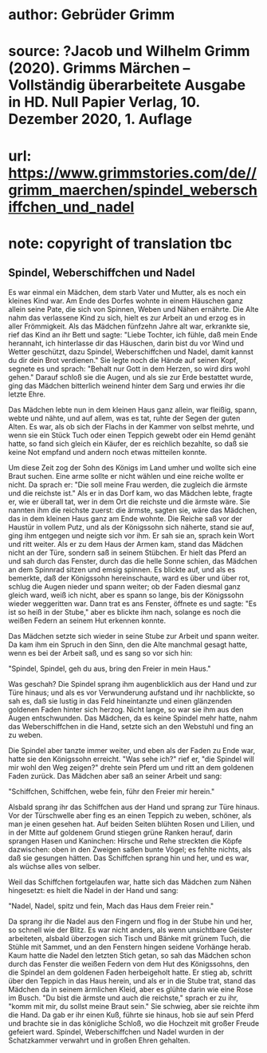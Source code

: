 # author: Gebrüder Grimm
# source: ?Jacob und Wilhelm Grimm (2020). Grimms Märchen – Vollständig überarbeitete Ausgabe in HD. Null Papier Verlag, 10. Dezember 2020, 1. Auflage
# url: https://www.grimmstories.com/de//grimm_maerchen/spindel_weberschiffchen_und_nadel
# note: copyright of translation tbc

## Spindel, Weberschiffchen und Nadel 

Es war einmal ein Mädchen, dem starb Vater und Mutter, als es noch ein
kleines Kind war. Am Ende des Dorfes wohnte in einem Häuschen ganz
allein seine Pate, die sich von Spinnen, Weben und Nähen ernährte. Die
Alte nahm das verlassene Kind zu sich, hielt es zur Arbeit an und erzog
es in aller Frömmigkeit. Als das Mädchen fünfzehn Jahre alt war,
erkrankte sie, rief das Kind an ihr Bett und sagte: "Liebe Tochter, ich
fühle, daß mein Ende herannaht, ich hinterlasse dir das Häuschen, darin
bist du vor Wind und Wetter geschützt, dazu Spindel, Weberschiffchen und
Nadel, damit kannst du dir dein Brot verdienen." Sie legte noch die
Hände auf seinen Kopf, segnete es und sprach: "Behalt nur Gott in dem
Herzen, so wird dirs wohl gehen." Darauf schloß sie die Augen, und als
sie zur Erde bestattet wurde, ging das Mädchen bitterlich weinend hinter
dem Sarg und erwies ihr die letzte Ehre.

Das Mädchen lebte nun in dem kleinen Haus ganz allein, war fleißig,
spann, webte und nähte, und auf allem, was es tat, ruhte der Segen der
guten Alten. Es war, als ob sich der Flachs in der Kammer von selbst
mehrte, und wenn sie ein Stück Tuch oder einen Teppich gewebt oder ein
Hemd genäht hatte, so fand sich gleich ein Käufer, der es reichlich
bezahlte, so daß sie keine Not empfand und andern noch etwas mitteilen
konnte.

Um diese Zeit zog der Sohn des Königs im Land umher und wollte sich eine
Braut suchen. Eine arme sollte er nicht wählen und eine reiche wollte er
nicht. Da sprach er: "Die soll meine Frau werden, die zugleich die
ärmste und die reichste ist." Als er in das Dorf kam, wo das Mädchen
lebte, fragte er, wie er überall tat, wer in dem Ort die reichste und
die ärmste wäre. Sie nannten ihm die reichste zuerst: die ärmste, sagten
sie, wäre das Mädchen, das in dem kleinen Haus ganz am Ende wohnte. Die
Reiche saß vor der Haustür in vollem Putz, und als der Königssohn sich
näherte, stand sie auf, ging ihm entgegen und neigte sich vor ihm. Er
sah sie an, sprach kein Wort und ritt weiter. Als er zu dem Haus der
Armen kam, stand das Mädchen nicht an der Türe, sondern saß in seinem
Stübchen. Er hielt das Pferd an und sah durch das Fenster, durch das die
helle Sonne schien, das Mädchen an dem Spinnrad sitzen und emsig
spinnen. Es blickte auf, und als es bemerkte, daß der Königssohn
hereinschaute, ward es über und über rot, schlug die Augen nieder und
spann weiter; ob der Faden diesmal ganz gleich ward, weiß ich nicht,
aber es spann so lange, bis der Königssohn wieder weggeritten war. Dann
trat es ans Fenster, öffnete es und sagte: "Es ist so heiß in der
Stube," aber es blickte ihm nach, solange es noch die weißen Federn an
seinem Hut erkennen konnte.

Das Mädchen setzte sich wieder in seine Stube zur Arbeit und spann
weiter. Da kam ihm ein Spruch in den Sinn, den die Alte manchmal gesagt
hatte, wenn es bei der Arbeit saß, und es sang so vor sich hin:

"Spindel, Spindel, geh du aus,
bring den Freier in mein Haus."

Was geschah? Die Spindel sprang ihm augenblicklich aus der Hand und zur
Türe hinaus; und als es vor Verwunderung aufstand und ihr nachblickte,
so sah es, daß sie lustig in das Feld hineintanzte und einen glänzenden
goldenen Faden hinter sich herzog. Nicht lange, so war sie ihm aus den
Augen entschwunden. Das Mädchen, da es keine Spindel mehr hatte, nahm
das Weberschiffchen in die Hand, setzte sich an den Webstuhl und fing an
zu weben.

Die Spindel aber tanzte immer weiter, und eben als der Faden zu Ende
war, hatte sie den Königssohn erreicht. "Was sehe ich?" rief er, "die
Spindel will mir wohl den Weg zeigen?" drehte sein Pferd um und ritt an
dem goldenen Faden zurück. Das Mädchen aber saß an seiner Arbeit und
sang:

"Schiffchen, Schiffchen, webe fein,
führ den Freier mir herein."

Alsbald sprang ihr das Schiffchen aus der Hand und sprang zur Türe
hinaus. Vor der Türschwelle aber fing es an einen Teppich zu weben,
schöner, als man je einen gesehen hat. Auf beiden Seiten blühten Rosen
und Lilien, und in der Mitte auf goldenem Grund stiegen grüne Ranken
herauf, darin sprangen Hasen und Kaninchen: Hirsche und Rehe streckten
die Köpfe dazwischen: oben in den Zweigen saßen bunte Vögel; es fehlte
nichts, als daß sie gesungen hätten. Das Schiffchen sprang hin und her,
und es war, als wüchse alles von selber.

Weil das Schiffchen fortgelaufen war, hatte sich das Mädchen zum Nähen
hingesetzt: es hielt die Nadel in der Hand und sang:

"Nadel, Nadel, spitz und fein,
Mach das Haus dem Freier rein."

Da sprang ihr die Nadel aus den Fingern und flog in der Stube hin und
her, so schnell wie der Blitz. Es war nicht anders, als wenn unsichtbare
Geister arbeiteten, alsbald überzogen sich Tisch und Bänke mit grünem
Tuch, die Stühle mit Sammet, und an den Fenstern hingen seidene Vorhänge
herab. Kaum hatte die Nadel den letzten Stich getan, so sah das Mädchen
schon durch das Fenster die weißen Federn von dem Hut des Königssohns,
den die Spindel an dem goldenen Faden herbeigeholt hatte. Er stieg ab,
schritt über den Teppich in das Haus herein, und als er in die Stube
trat, stand das Mädchen da in seinem ärmlichen Kleid, aber es glühte
darin wie eine Rose im Busch. "Du bist die ärmste und auch die
reichste," sprach er zu ihr, "komm mit mir, du sollst meine Braut
sein." Sie schwieg, aber sie reichte ihm die Hand. Da gab er ihr einen
Kuß, führte sie hinaus, hob sie auf sein Pferd und brachte sie in das
königliche Schloß, wo die Hochzeit mit großer Freude gefeiert ward.
Spindel, Weberschiffchen und Nadel wurden in der Schatzkammer verwahrt
und in großen Ehren gehalten.

